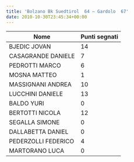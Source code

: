 ```yaml
---
title: 'Bolzano Bk Suedtirol  64 – Gardolo  67'
date: 2010-10-30T23:45:34+00:00
---
```

| **Nome** | **Punti segnati** |
| -------- | ----------------- |
| BJEDIC JOVAN | 14 |
| CASAGRANDE DANIELE | 7 |
| PEDROTTI MARCO | 6 |
| MOSNA MATTEO | 1 |
| MASSIGNANI ANDREA | 10 |
| LUCCHINI DANIELE | 13 |
| BALDO YURI | 0 |
| BERTOTTI NICOLA | 12 |
| SEGALLA SIMONE | 0 |
| DALLABETTA DANIEL | 0 |
| PEDERZOLLI FEDERICO | 4 |
| MARTORANO LUCA | 0 |